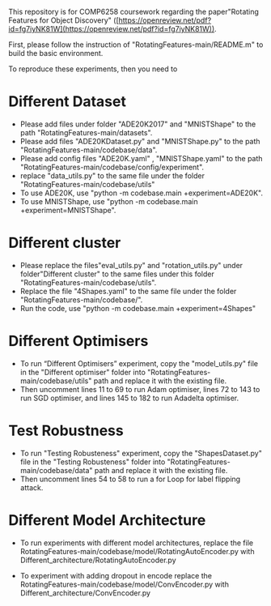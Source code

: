 This repository is for COMP6258 coursework regarding the paper"Rotating Features for Object Discovery" ([https://openreview.net/pdf?id=fg7iyNK81W](https://openreview.net/pdf?id=fg7iyNK81W)).


First,  please follow the instruction of "RotatingFeatures-main/README.m" to build the basic environment.

To reproduce these experiments, then you need to 

# Different Dataset

* Please add files under folder "ADE20K2017" and "MNISTShape" to the path "RotatingFeatures-main/datasets". 
* Please add files "ADE20KDataset.py" and "MNISTShape.py" to the path "RotatingFeatures-main/codebase/data". 
* Please add config files "ADE20K.yaml" , "MNISTShape.yaml" to the path "RotatingFeatures-main/codebase/config/experiment".
* replace "data_utils.py" to the same file under the folder "RotatingFeatures-main/codebase/utils"
* To use ADE20K, use "python -m codebase.main +experiment=ADE20K". 
* To use MNISTShape, use "python -m codebase.main +experiment=MNISTShape".

# Different cluster

* Please replace the files"eval_utils.py" and "rotation_utils.py" under folder"Different cluster" to the same files under this folder "RotatingFeatures-main/codebase/utils". 
* Replace the file "4Shapes.yaml" to the same file under the  folder "RotatingFeatures-main/codebase/". 
* Run the code,  use "python -m codebase.main +experiment=4Shapes" 

# Different Optimisers

* To run “Different Optimisers” experiment, copy the "model_utils.py" file in the "Different optimiser" folder into "RotatingFeatures-main/codebase/utils" path and replace it with the existing file.
* Then uncomment lines 11 to 69 to run Adam optimiser, lines 72 to 143 to run SGD optimiser, and lines 145 to 182 to run Adadelta optimiser.

# Test Robustness

* To run "Testing Robusteness" experiment, copy the "ShapesDataset.py" file in the "Testing Robusteness" folder into "RotatingFeatures-main/codebase/data" path and replace it with the existing file.
* Then uncomment lines 54 to 58 to run a for Loop for label flipping attack.

# Different Model Architecture

* To run experiments with different model architectures, replace the file	RotatingFeatures-main/codebase/model/RotatingAutoEncoder.py with Different_architecture/RotatingAutoEncoder.py 


* To experiment with adding dropout in encode replace the RotatingFeatures-main/codebase/model/ConvEncoder.py with Different_architecture/ConvEncoder.py 
